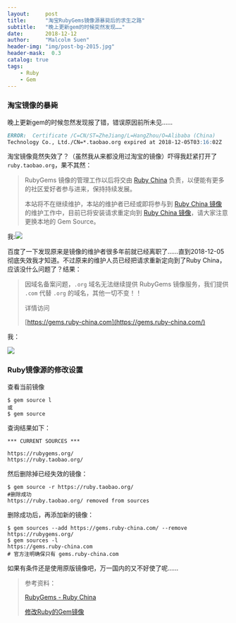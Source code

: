```yaml
---
layout:     post
title:      "淘宝RubyGems镜像源暴毙后的求生之路"
subtitle:   "晚上更新gem的时候突然发现……"
date:       2018-12-12
author:     "Malcolm Suen"
header-img: "img/post-bg-2015.jpg"
header-mask:  0.3
catalog: true
tags:
    - Ruby
    - Gem
---
```


### 淘宝镜像的暴毙

晚上更新gem的时候忽然发现报了错，错误原因前所未见……

```markdown
ERROR:  Certificate /C=CN/ST=ZheJiang/L=HangZhou/O=Alibaba (China)
Technology Co., Ltd./CN=*.taobao.org expired at 2018-12-05T03:16:02Z
```

淘宝镜像竟然失效了？（虽然我从来都没用过淘宝的镜像）吓得我赶紧打开了`ruby.taobao.org`，果不其然：

>RubyGems 镜像的管理工作以后将交由 [Ruby China](http://gems.ruby-china.org/) 负责，以便能有更多的社区爱好者参与进来，保持持续发展。
>
>本站将不在继续维护，本站的维护者已经或即将参与到 [Ruby China 镜像](http://gems.ruby-china.org/) 的维护工作中，目前已将安装请求重定向到 [Ruby China 镜像](http://gems.ruby-china.org/)，请大家注意更换本地的 Gem Source。

我:![](https://ws1.sinaimg.cn/large/006MzNVDly1fy3a2rd27vj30ib0bzmy0.jpg)

百度了一下发现原来是镜像的维护者很多年前就已经离职了……直到2018-12-05彻底失效我才知道。不过原来的维护人员已经把请求重新定向到了Ruby China，应该没什么问题了？结果：

>因域名备案问题，`.org` 域名无法继续提供 RubyGems 镜像服务，我们提供 `.com` 代替 `.org` 的域名，其他一切不变！！
>
>详情访问
>
>[https://gems.ruby-china.com](https://gems.ruby-china.com/)

我：

![](https://ws1.sinaimg.cn/large/006MzNVDly1fy3a2rhptgj307g07fdft.jpg)

### Ruby镜像源的修改设置

查看当前镜像

```shell
$ gem source l
或
$ gem source
```

查询结果如下：

```shell
*** CURRENT SOURCES ***

https://rubygems.org/
https://ruby.taobao.org/
```

然后删除掉已经失效的镜像：

```shell
$ gem source -r https://ruby.taobao.org/
#删除成功
https://ruby.taobao.org/ removed from sources
```

删除成功后，再添加新的镜像：

```shell
$ gem sources --add https://gems.ruby-china.com/ --remove https://rubygems.org/
$ gem sources -l
https://gems.ruby-china.com
# 官方注明确保只有 gems.ruby-china.com
```

如果有条件还是使用原版镜像吧，万一国内的又不好使了呢……



> 参考资料：
>
> [RubyGems - Ruby China](https://gems.ruby-china.com/)
>
> [修改Ruby的Gem镜像](https://blog.csdn.net/hsl0530hsl/article/details/80056289)